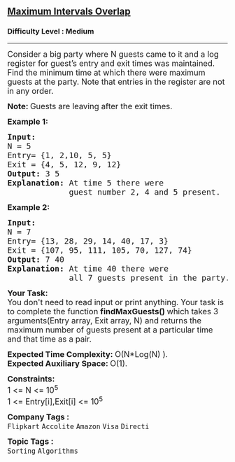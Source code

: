 <h2><a href="https://www.geeksforgeeks.org/problems/maximum-intervals-overlap5708/1?utm_source=gfg&utm_medium=article&utm_campaign=bottom_sticky_on_article">Maximum Intervals Overlap</a></h2><h3>Difficulty Level : Medium</h3><hr><div class="problems_problem_content__Xm_eO"><p><span style="font-size:18px">Consider a big party where N guests came to it and a log register for guest’s entry and exit times was&nbsp;maintained. Find the minimum time at which there were maximum guests at the party. Note that entries in the register are not in any order.</span></p>

<p><span style="font-size:18px"><strong>Note:&nbsp;</strong>Guests&nbsp;are leaving&nbsp;after the exit times.</span></p>

<p><span style="font-size:18px"><strong>Example 1:</strong></span></p>

<pre><span style="font-size:18px"><strong>Input:
</strong>N = 5
Entry= {1, 2,10, 5, 5}
Exit = {4, 5, 12, 9, 12}
<strong>Output: </strong>3 5
<strong>Explanation: </strong>At time 5 there were 
&nbsp;            guest number 2, 4 and 5 present.</span></pre>

<p><span style="font-size:18px"><strong>Example 2:</strong></span></p>

<pre><span style="font-size:18px"><strong>Input:
</strong>N = 7
Entry= {13, 28, 29, 14, 40, 17, 3}
Exit = {107, 95, 111, 105, 70, 127, 74}
<strong>Output: </strong>7 40
<strong>Explanation: </strong>At time 40 there were 
&nbsp;            all 7 guests present in the party.</span></pre>

<p><span style="font-size:18px"><strong>Your Task:</strong><br>
You don't need to read input or print anything.&nbsp;</span><span style="font-size:18px">Your task is to complete the function <strong>findMaxGuests() </strong>which takes 3 arguments(Entry array, Exit array, N) and returns the maximum number of guests present at a particular time and that time as a pair.</span></p>

<p><span style="font-size:18px"><strong>Expected Time Complexity:&nbsp;</strong>O(N*Log(N) ).<br>
<strong>Expected Auxiliary Space:&nbsp;</strong>O(1).</span></p>

<p><span style="font-size:18px"><strong>Constraints:</strong><br>
1 &lt;= N &lt;= 10<sup>5</sup><br>
1 &lt;= Entry[i],Exit[i] &lt;= 10<sup>5</sup></span></p>
</div><p><span style=font-size:18px><strong>Company Tags : </strong><br><code>Flipkart</code>&nbsp;<code>Accolite</code>&nbsp;<code>Amazon</code>&nbsp;<code>Visa</code>&nbsp;<code>Directi</code>&nbsp;<br><p><span style=font-size:18px><strong>Topic Tags : </strong><br><code>Sorting</code>&nbsp;<code>Algorithms</code>&nbsp;